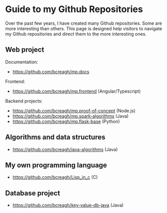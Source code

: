 # Guide to my Github Repositories

Over the past few years, I have created many Github repositories. Some are more interesting than others. This page is designed help visitors to navigate my Github repositories and direct them to the more interesting ones.

## Web project

Documentation:
* https://github.com/bcreagh/mp.docs

Frontend:
* https://github.com/bcreagh/mp.frontend (Angular/Typescript)

Backend projects:

* https://github.com/bcreagh/mp.proof-of-concept (Node.js)
* https://github.com/bcreagh/mp.spark-algorithms (Java)
* https://github.com/bcreagh/mp.flask-base (Python)


## Algorithms and data structures

* https://github.com/bcreagh/java-algorithms (Java)

## My own programming language

* https://github.com/bcreagh/Lisp_in_c (C)

## Database project

* https://github.com/bcreagh/key-value-db-java (Java)


